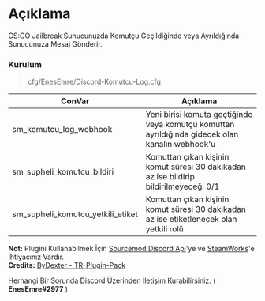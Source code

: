 # Açıklama
CS:GO Jailbreak Sunucunuzda Komutçu Geçildiğinde veya Ayrıldığında Sunucunuza Mesaj Gönderir.

### Kurulum
> cfg/EnesEmre/Discord-Komutcu-Log.cfg

| ConVar | Açıklama |
| ----------- | ----------- |
| sm_komutcu_log_webhook | Yeni birisi komuta geçtiğinde veya komutçu komuttan ayrıldığında gidecek olan kanalın webhook'u |
| sm_supheli_komutcu_bildiri | Komuttan çıkan kişinin komut süresi 30 dakikadan az ise bildirip bildirilmeyeceği 0/1 |
| sm_supheli_komutcu_yetkili_etiket | Komuttan çıkan kişinin komut süresi 30 dakikadan az ise etiketlenecek olan yetkili rolü |

**Not:** Plugini Kullanabilmek İçin [Sourcemod Discord Api](https://github.com/Deathknife/sourcemod-discord)'ye ve [SteamWorks](https://forums.alliedmods.net/showthread.php?t=229556)'e İhtiyacınız Vardır.<br>
**Credits:** [ByDexter - TR-Plugin-Pack](https://github.com/ByDexterTR/TR-Plugin-Pack)

Herhangi Bir Sorunda Discord Üzerinden İletişim Kurabilirsiniz. ( **EnesEmre#2977** )
